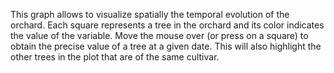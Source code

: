 This graph allows to visualize spatially the temporal evolution of the orchard. 
Each square represents a tree in the orchard and its color indicates the value of the variable. 
Move the mouse over (or press on a square) to obtain the precise value of a tree at a given date. 
This will also highlight the other trees in the plot that are of the same cultivar.